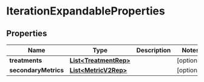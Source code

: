 

# IterationExpandableProperties


## Properties

Name | Type | Description | Notes
------------ | ------------- | ------------- | -------------
**treatments** | [**List&lt;TreatmentRep&gt;**](TreatmentRep.md) |  |  [optional]
**secondaryMetrics** | [**List&lt;MetricV2Rep&gt;**](MetricV2Rep.md) |  |  [optional]



